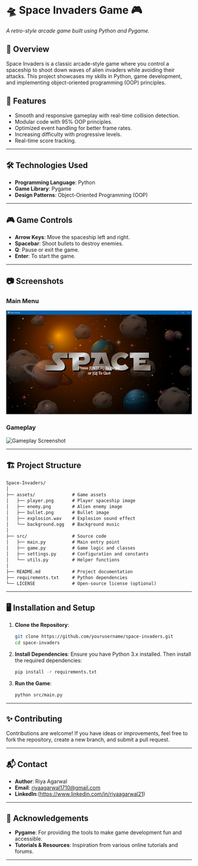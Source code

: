 
# 🛸 Space Invaders Game 🎮  
_A retro-style arcade game built using Python and Pygame._

## 📖 Overview
Space Invaders is a classic arcade-style game where you control a spaceship to shoot down waves of alien invaders while avoiding their attacks. This project showcases my skills in Python, game development, and implementing object-oriented programming (OOP) principles.  

## 🚀 Features
- Smooth and responsive gameplay with real-time collision detection.
- Modular code with 95% OOP principles.
- Optimized event handling for better frame rates.
- Increasing difficulty with progressive levels.
- Real-time score tracking.

---

## 🛠️ Technologies Used
- **Programming Language**: Python
- **Game Library**: Pygame
- **Design Patterns**: Object-Oriented Programming (OOP)

---

## 🎮 Game Controls
- **Arrow Keys**: Move the spaceship left and right.
- **Spacebar**: Shoot bullets to destroy enemies.
- **Q**: Pause or exit the game.
- **Enter**: To start the game.

---

## 📷 Screenshots  
### Main Menu  
![Main Menu Screenshot](Screenshots/Screenshot%20(27).png)  

### Gameplay  
![Gameplay Screenshot](assets/gameplay.png)  

---

## 🏗️ Project Structure
```
Space-Invaders/
│
├── assets/              # Game assets
│   ├── player.png       # Player spaceship image
│   ├── enemy.png        # Alien enemy image
│   ├── bullet.png       # Bullet image
│   ├── explosion.wav    # Explosion sound effect
│   └── background.ogg   # Background music
│
├── src/                 # Source code
│   ├── main.py          # Main entry point
│   ├── game.py          # Game logic and classes
│   ├── settings.py      # Configuration and constants
│   └── utils.py         # Helper functions
│
├── README.md            # Project documentation
├── requirements.txt     # Python dependencies
└── LICENSE              # Open-source license (optional)
```

---

## 🖥️ Installation and Setup
1. **Clone the Repository**:
   ```bash
   git clone https://github.com/yourusername/space-invaders.git
   cd space-invaders
   ```

2. **Install Dependencies**:
   Ensure you have Python 3.x installed. Then install the required dependencies:
   ```bash
   pip install -r requirements.txt
   ```

3. **Run the Game**:
   ```bash
   python src/main.py
   ```

---

## ✨ Contributing
Contributions are welcome! If you have ideas or improvements, feel free to fork the repository, create a new branch, and submit a pull request.

---

## 📬 Contact
- **Author**: Riya Agarwal  
- **Email**:  riyaagarwal1710@gmail.com  
- **LinkedIn**:(https://www.linkedin.com/in/riyaagarwal21)

---

## 🌟 Acknowledgements
- **Pygame**: For providing the tools to make game development fun and accessible.  
- **Tutorials & Resources**: Inspiration from various online tutorials and forums.

---

